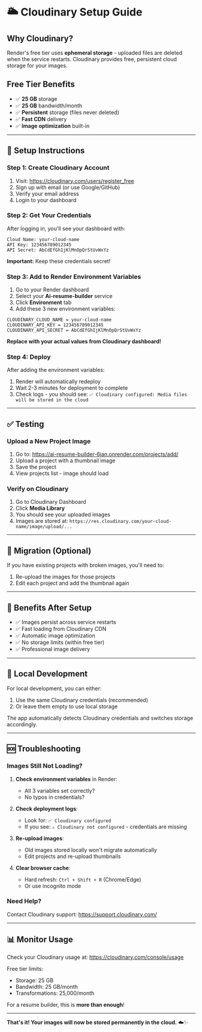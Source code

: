 # 🌥️ Cloudinary Setup Guide

## Why Cloudinary?

Render's free tier uses **ephemeral storage** - uploaded files are deleted when the service restarts. Cloudinary provides free, persistent cloud storage for your images.

## Free Tier Benefits
- ✅ **25 GB** storage
- ✅ **25 GB** bandwidth/month
- ✅ **Persistent** storage (files never deleted)
- ✅ **Fast CDN** delivery
- ✅ **Image optimization** built-in

---

## 🚀 Setup Instructions

### Step 1: Create Cloudinary Account

1. Visit: https://cloudinary.com/users/register_free
2. Sign up with email (or use Google/GitHub)
3. Verify your email address
4. Login to your dashboard

### Step 2: Get Your Credentials

After logging in, you'll see your dashboard with:

```
Cloud Name: your-cloud-name
API Key: 123456789012345
API Secret: AbCdEfGhIjKlMnOpQrStUvWxYz
```

**Important:** Keep these credentials secret!

### Step 3: Add to Render Environment Variables

1. Go to your Render dashboard
2. Select your **Ai-resume-builder** service
3. Click **Environment** tab
4. Add these 3 new environment variables:

```
CLOUDINARY_CLOUD_NAME = your-cloud-name
CLOUDINARY_API_KEY = 123456789012345
CLOUDINARY_API_SECRET = AbCdEfGhIjKlMnOpQrStUvWxYz
```

**Replace with your actual values from Cloudinary dashboard!**

### Step 4: Deploy

After adding the environment variables:
1. Render will automatically redeploy
2. Wait 2-3 minutes for deployment to complete
3. Check logs - you should see: `✅ Cloudinary configured: Media files will be stored in the cloud`

---

## ✅ Testing

### Upload a New Project Image

1. Go to: https://ai-resume-builder-6jan.onrender.com/projects/add/
2. Upload a project with a thumbnail image
3. Save the project
4. View projects list - image should load

### Verify on Cloudinary

1. Go to Cloudinary Dashboard
2. Click **Media Library**
3. You should see your uploaded images
4. Images are stored at: `https://res.cloudinary.com/your-cloud-name/image/upload/...`

---

## 🔄 Migration (Optional)

If you have existing projects with broken images, you'll need to:
1. Re-upload the images for those projects
2. Edit each project and add the thumbnail again

---

## 🎯 Benefits After Setup

- ✅ Images persist across service restarts
- ✅ Fast loading from Cloudinary CDN
- ✅ Automatic image optimization
- ✅ No storage limits (within free tier)
- ✅ Professional image delivery

---

## 📝 Local Development

For local development, you can either:
1. Use the same Cloudinary credentials (recommended)
2. Or leave them empty to use local storage

The app automatically detects Cloudinary credentials and switches storage accordingly.

---

## 🆘 Troubleshooting

### Images Still Not Loading?

1. **Check environment variables** in Render:
   - All 3 variables set correctly?
   - No typos in credentials?

2. **Check deployment logs**:
   - Look for: `✅ Cloudinary configured`
   - If you see: `⚠️ Cloudinary not configured` - credentials are missing

3. **Re-upload images**:
   - Old images stored locally won't migrate automatically
   - Edit projects and re-upload thumbnails

4. **Clear browser cache**:
   - Hard refresh: `Ctrl + Shift + R` (Chrome/Edge)
   - Or use incognito mode

### Need Help?

Contact Cloudinary support: https://support.cloudinary.com/

---

## 📊 Monitor Usage

Check your Cloudinary usage at:
https://cloudinary.com/console/usage

Free tier limits:
- Storage: 25 GB
- Bandwidth: 25 GB/month
- Transformations: 25,000/month

For a resume builder, this is **more than enough**!

---

**That's it! Your images will now be stored permanently in the cloud.** ☁️✨
